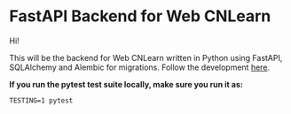 # FastAPI Backend for Web CNLearn

Hi!

This will be the backend for Web CNLearn written in Python using FastAPI, SQLAlchemy and Alembic for migrations. Follow the development [here](https://www.podgurschi.com).

**If you run the pytest test suite locally, make sure you run it as:**

```
TESTING=1 pytest
```
